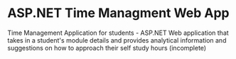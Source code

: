 # ASP.NET Time Managment Web App
Time Management Application for students - 
ASP.NET Web application that takes in a student's module details and provides analytical information and suggestions on how to approach their self study hours (incomplete)
